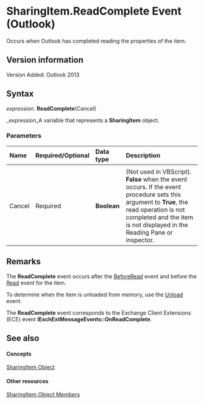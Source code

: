 
# SharingItem.ReadComplete Event (Outlook)
Occurs when Outlook has completed reading the properties of the item.

## Version information

Version Added: Outlook 2013 


## Syntax

 _expression_. **ReadComplete**(Cancel)

 _expression_A variable that represents a  **SharingItem** object.


### Parameters



|**Name**|**Required/Optional**|**Data type**|**Description**|
|:-----|:-----|:-----|:-----|
|||||
|Cancel|Required| **Boolean**|(Not used in VBScript).  **False** when the event occurs. If the event procedure sets this argument to **True**, the read operation is not completed and the item is not displayed in the Reading Pane or inspector.|

## Remarks

The  **ReadComplete** event occurs after the [BeforeRead](3c376a67-6d50-5eb2-45e9-975b68b17a5e.md) event and before the [Read](2bcf07e6-e9c1-b3ce-118c-a2c82b48ff5f.md) event for the item.

To determine when the item is unloaded from memory, use the  [Unload](b79a4c94-46cc-5571-a36d-ad537db97bcc.md) event.

The  **ReadComplete** event corresponds to the Exchange Client Extensions (ECE) event **IExchExtMessageEvents::OnReadComplete**.


## See also


#### Concepts


 [SharingItem Object](63dd3451-44f3-7cc4-c6e2-7dad5835a7d2.md)
#### Other resources


 [SharingItem Object Members](719ad60e-2242-2c54-778f-006b61690389.md)
